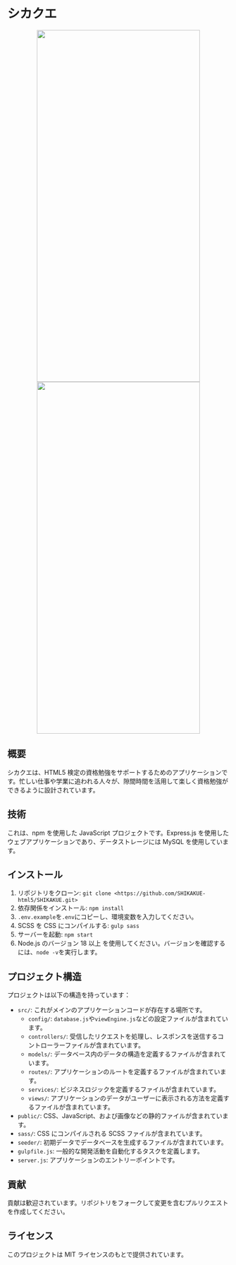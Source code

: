 # シカクエ

<p align="center">
  <img src="https://cdn.discordapp.com/attachments/1082524923102248980/1197382152392806400/image.png?ex=65bb1007&is=65a89b07&hm=fb60056f14daab7d8ac8b18de9663ad777a19e4ae6ce0204942c85c817cac1d8&" width="370" height="797" />
  <img src="https://cdn.discordapp.com/attachments/1082524923102248980/1197383768927916074/image.png?ex=65bb1188&is=65a89c88&hm=396cf9fce498c658601289a5b2acb5719adb135489349e81abd91d06a6d2c857&" width="370" height="797"/>
</p>

## 概要

シカクエは、HTML5 検定の資格勉強をサポートするためのアプリケーションです。忙しい仕事や学業に追われる人々が、隙間時間を活用して楽しく資格勉強ができるように設計されています。

## 技術

これは、npm を使用した JavaScript プロジェクトです。Express.js を使用したウェブアプリケーションであり、データストレージには MySQL を使用しています。

## インストール

1. リポジトリをクローン: `git clone <https://github.com/SHIKAKUE-html5/SHIKAKUE.git>`
2. 依存関係をインストール: `npm install`
3. `.env.example`を`.env`にコピーし、環境変数を入力してください。
4. SCSS を CSS にコンパイルする: `gulp sass`
5. サーバーを起動: `npm start`
6. Node.js のバージョン 18 以上 を使用してください。バージョンを確認するには、`node -v`を実行します。

## プロジェクト構造

プロジェクトは以下の構造を持っています：

- `src/`: これがメインのアプリケーションコードが存在する場所です。
  - `config/`: `database.js`や`viewEngine.js`などの設定ファイルが含まれています。
  - `controllers/`: 受信したリクエストを処理し、レスポンスを送信するコントローラーファイルが含まれています。
  - `models/`: データベース内のデータの構造を定義するファイルが含まれています。
  - `routes/`: アプリケーションのルートを定義するファイルが含まれています。
  - `services/`: ビジネスロジックを定義するファイルが含まれています。
  - `views/`: アプリケーションのデータがユーザーに表示される方法を定義するファイルが含まれています。
- `public/`: CSS、JavaScript、および画像などの静的ファイルが含まれています。
- `sass/`: CSS にコンパイルされる SCSS ファイルが含まれています。
- `seeder/`: 初期データでデータベースを生成するファイルが含まれています。
- `gulpfile.js`: 一般的な開発活動を自動化するタスクを定義します。
- `server.js`: アプリケーションのエントリーポイントです。

## 貢献

貢献は歓迎されています。リポジトリをフォークして変更を含むプルリクエストを作成してください。

## ライセンス

このプロジェクトは MIT ライセンスのもとで提供されています。
